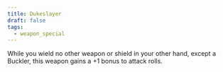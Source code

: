 ```yaml
---
title: Dukeslayer
draft: false
tags:
  - weapon_special
---
```

While you wield no other weapon or shield in your other hand, except a Buckler, this weapon gains a +1 bonus to attack rolls.
